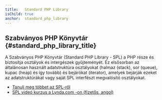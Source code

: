 ```yaml
---
title:   Standard PHP Library
isChild: true
anchor:  standard_php_library
---
```


## Szabványos PHP Könyvtár {#standard_php_library_title}

A Szabványos PHP Könyvtár (Standard PHP Library - SPL) a PHP része és biztosítja osztályok és intergészek gyűjteményét.
Ez elsősorban az általánosan használt adatstruktúra osztályokat (halmaz (stack), sor (queue), kupac (heap) és így tovább) és bejárókat (iterator),
amelyek bejárják ezeket az adatstruktúrákat vagy saját SPL interfészt megvalósító osztályokat.

* [Tanulj meg többet az SPL-ről][spl]
* [SPL videó kurzus a Lynda.com -on (fizetős, angol)][spllynda]


[spl]: http://php.net/book.spl
[spllynda]: http://www.lynda.com/PHP-tutorials/Up-Running-Standard-PHP-Library/175038-2.html
